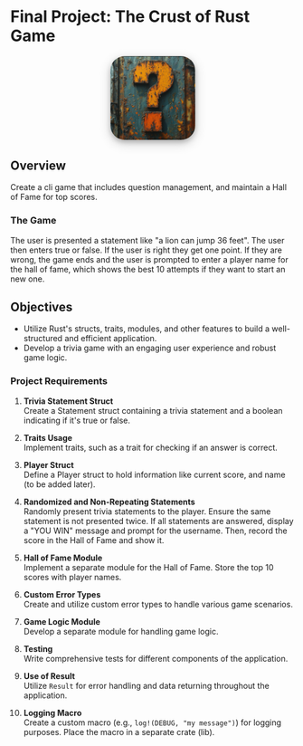 # Final Project: The Crust of Rust Game

<center>
    <img src="crust_of_rust.png" alt="drawing" width="150"
    style="border-radius: 25px; box-shadow: 0 4px 8px 0 rgba(0, 0, 0, 0.2), 0 6px 20px 0 rgba(0, 0, 0, 0.19);" />
</center>

## Overview

Create a cli game that includes question management, and maintain a Hall of Fame for top scores.

### The Game

The user is presented a statement like "a lion can jump 36 feet".
The user then enters true or false.
If the user is right they get one point. If they are wrong, the game ends and the user is prompted to enter a player name for the hall of fame, which shows the best 10 attempts if they want to start an new one.

## Objectives

 - Utilize Rust's structs, traits, modules, and other features to build a well-structured and efficient application.
- Develop a trivia game with an engaging user experience and robust game logic.


### Project Requirements


1. **Trivia Statement Struct**  
Create a Statement struct containing a trivia statement and a boolean indicating if it's true or false.

2. **Traits Usage**  
Implement traits, such as a trait for checking if an answer is correct.

4. **Player Struct**  
Define a Player struct to hold information like current score, and name (to be added later).

5. **Randomized and Non-Repeating Statements**  
Randomly present trivia statements to the player.
Ensure the same statement is not presented twice.
If all statements are answered, display a "YOU WIN" message and prompt for the username. Then, record the score in the Hall of Fame and show it.

6. **Hall of Fame Module**  
Implement a separate module for the Hall of Fame.
Store the top 10 scores with player names.

7. **Custom Error Types**  
Create and utilize custom error types to handle various game scenarios.

8. **Game Logic Module**  
Develop a separate module for handling game logic.

9. **Testing**  
Write comprehensive tests for different components of the application.

10. **Use of Result**  
Utilize `Result` for error handling and data returning throughout the application.

11. **Logging Macro**  
Create a custom macro (e.g., `log!(DEBUG, "my message")`) for logging purposes.
Place the macro in a separate crate (lib).